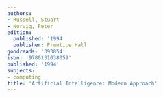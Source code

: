 ```yaml
---
authors:
- Russell, Stuart
- Norvig, Peter
edition:
  published: '1994'
  publisher: Prentice Hall
goodreads: '393854'
isbn: '9780131038059'
published: '1994'
subjects:
- computing
title: 'Artificial Intelligence: Modern Approach'
---
```


